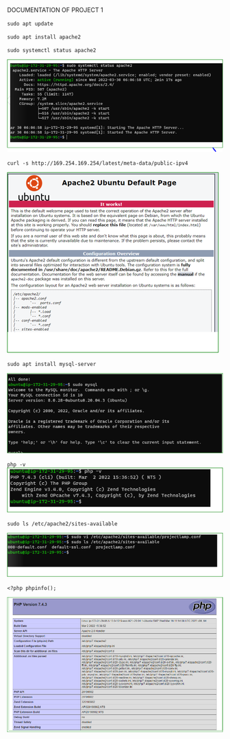 DOCUMENTATION OF PROJECT 1

`sudo apt update`

`sudo apt install apache2`

`sudo systemctl status apache2`

![apache-status](./images/apache-status.PNG)

`curl -s http://169.254.169.254/latest/meta-data/public-ipv4`

![ubuntu](./images/ubuntu.PNG)

`sudo apt install mysql-server`

![mysql](./images/mysql.PNG)

`php -v`
	![php-command](./images/php-command.PNG)

 `sudo ls /etc/apache2/sites-available`

![default](./images/default.PNG)

`<?php
phpinfo();`

![php](./images/php.PNG)














